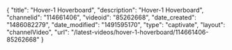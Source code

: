 {
    "title": "Hover-1 Hoverboard",
    "description": "Hover-1 Hoverboard",
    "channelid": "114661406",
    "videoid": "85262668",
    "date_created": "1486082279",
    "date_modified": "1491595170",
    "type": "captivate",
    "layout": "channelVideo",
    "url": "\/latest-videos\/hover-1-hoverboard\/114661406-85262668"
}